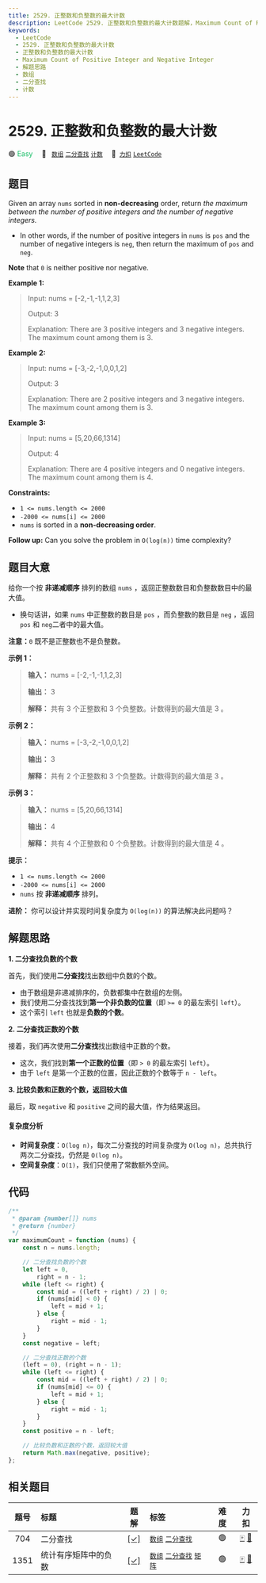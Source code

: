 ```yaml
---
title: 2529. 正整数和负整数的最大计数
description: LeetCode 2529. 正整数和负整数的最大计数题解，Maximum Count of Positive Integer and Negative Integer，包含解题思路、复杂度分析以及完整的 JavaScript 代码实现。
keywords:
  - LeetCode
  - 2529. 正整数和负整数的最大计数
  - 正整数和负整数的最大计数
  - Maximum Count of Positive Integer and Negative Integer
  - 解题思路
  - 数组
  - 二分查找
  - 计数
---
```


# 2529. 正整数和负整数的最大计数

🟢 <font color=#15bd66>Easy</font>&emsp; 🔖&ensp; [`数组`](/tag/array.md) [`二分查找`](/tag/binary-search.md) [`计数`](/tag/counting.md)&emsp; 🔗&ensp;[`力扣`](https://leetcode.cn/problems/maximum-count-of-positive-integer-and-negative-integer) [`LeetCode`](https://leetcode.com/problems/maximum-count-of-positive-integer-and-negative-integer)

## 题目

Given an array `nums` sorted in **non-decreasing** order, return _the maximum between the number of positive integers and the number of negative integers._

- In other words, if the number of positive integers in `nums` is `pos` and the number of negative integers is `neg`, then return the maximum of `pos` and `neg`.

**Note** that `0` is neither positive nor negative.

**Example 1:**

> Input: nums = [-2,-1,-1,1,2,3]
>
> Output: 3
>
> Explanation: There are 3 positive integers and 3 negative integers. The maximum count among them is 3.

**Example 2:**

> Input: nums = [-3,-2,-1,0,0,1,2]
>
> Output: 3
>
> Explanation: There are 2 positive integers and 3 negative integers. The maximum count among them is 3.

**Example 3:**

> Input: nums = [5,20,66,1314]
>
> Output: 4
>
> Explanation: There are 4 positive integers and 0 negative integers. The maximum count among them is 4.

**Constraints:**

- `1 <= nums.length <= 2000`
- `-2000 <= nums[i] <= 2000`
- `nums` is sorted in a **non-decreasing order**.

**Follow up:** Can you solve the problem in `O(log(n))` time complexity?

## 题目大意

给你一个按 **非递减顺序** 排列的数组 `nums` ，返回正整数数目和负整数数目中的最大值。

- 换句话讲，如果 `nums` 中正整数的数目是 `pos` ，而负整数的数目是 `neg` ，返回 `pos` 和 `neg`二者中的最大值。

**注意：**`0` 既不是正整数也不是负整数。

**示例 1：**

> **输入：** nums = [-2,-1,-1,1,2,3]
>
> **输出：** 3
>
> **解释：** 共有 3 个正整数和 3 个负整数。计数得到的最大值是 3 。

**示例 2：**

> **输入：** nums = [-3,-2,-1,0,0,1,2]
>
> **输出：** 3
>
> **解释：** 共有 2 个正整数和 3 个负整数。计数得到的最大值是 3 。

**示例 3：**

> **输入：** nums = [5,20,66,1314]
>
> **输出：** 4
>
> **解释：** 共有 4 个正整数和 0 个负整数。计数得到的最大值是 4 。

**提示：**

- `1 <= nums.length <= 2000`
- `-2000 <= nums[i] <= 2000`
- `nums` 按 **非递减顺序** 排列。

**进阶：** 你可以设计并实现时间复杂度为 `O(log(n))` 的算法解决此问题吗？

## 解题思路

**1. 二分查找负数的个数**

首先，我们使用**二分查找**找出数组中负数的个数。

- 由于数组是非递减排序的，负数都集中在数组的左侧。
- 我们使用二分查找找到**第一个非负数的位置**（即 `>= 0` 的最左索引 `left`）。
- 这个索引 `left` 也就是**负数的个数**。

**2. 二分查找正数的个数**

接着，我们再次使用**二分查找**找出数组中正数的个数。

- 这次，我们找到**第一个正数的位置**（即 `> 0` 的最左索引 `left`）。
- 由于 `left` 是第一个正数的位置，因此正数的个数等于 `n - left`。

**3. 比较负数和正数的个数，返回较大值**

最后，取 `negative` 和 `positive` 之间的最大值，作为结果返回。

#### 复杂度分析

- **时间复杂度**：`O(log n)`，每次二分查找的时间复杂度为 `O(log n)`，总共执行两次二分查找，仍然是 `O(log n)`。
- **空间复杂度**：`O(1)`，我们只使用了常数额外空间。

## 代码

```javascript
/**
 * @param {number[]} nums
 * @return {number}
 */
var maximumCount = function (nums) {
	const n = nums.length;

	// 二分查找负数的个数
	let left = 0,
		right = n - 1;
	while (left <= right) {
		const mid = ((left + right) / 2) | 0;
		if (nums[mid] < 0) {
			left = mid + 1;
		} else {
			right = mid - 1;
		}
	}
	const negative = left;

	// 二分查找正数的个数
	(left = 0), (right = n - 1);
	while (left <= right) {
		const mid = ((left + right) / 2) | 0;
		if (nums[mid] <= 0) {
			left = mid + 1;
		} else {
			right = mid - 1;
		}
	}
	const positive = n - left;

	// 比较负数和正数的个数，返回较大值
	return Math.max(negative, positive);
};
```

## 相关题目

<!-- prettier-ignore -->
| 题号 | 标题 | 题解 | 标签 | 难度 | 力扣 |
| :------: | :------ | :------: | :------ | :------: | :------: |
| 704 | 二分查找 | [[✓]](/problem/0704.md) |  [`数组`](/tag/array.md) [`二分查找`](/tag/binary-search.md) | 🟢 | [🀄️](https://leetcode.cn/problems/binary-search) [🔗](https://leetcode.com/problems/binary-search) |
| 1351 | 统计有序矩阵中的负数 | [[✓]](/problem/1351.md) |  [`数组`](/tag/array.md) [`二分查找`](/tag/binary-search.md) [`矩阵`](/tag/matrix.md) | 🟢 | [🀄️](https://leetcode.cn/problems/count-negative-numbers-in-a-sorted-matrix) [🔗](https://leetcode.com/problems/count-negative-numbers-in-a-sorted-matrix) |